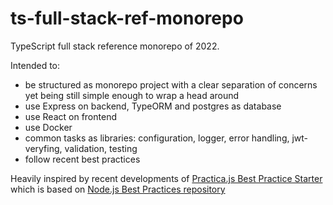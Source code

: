 # ts-full-stack-ref-monorepo
TypeScript full stack reference monorepo of 2022.

Intended to:
- be structured as monorepo project with a clear separation of concerns yet being still simple enough to wrap a head around
- use Express on backend, TypeORM and postgres as database
- use React on frontend
- use Docker
- common tasks as libraries: configuration, logger, error handling, jwt-veryfing, validation, testing
- follow recent best practices

Heavily inspired by recent developments of [Practica.js Best Practice Starter](https://practica.dev/) which is based on [Node.js Best Practices repository](https://github.com/goldbergyoni/nodebestpractices)
